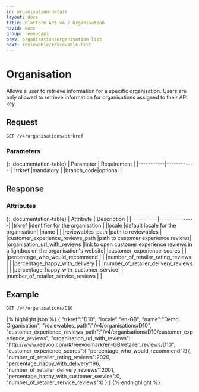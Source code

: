 ```yaml
---
id: organisation-detail
layout: docs
title: Platform API v4 / Organisation
navId: docs
group: reevooapi
prev: organisation/organisation-list
next: reviewable/reviewable-list
---
```


# Organisation
Allows a user to retrieve information for a specific organisation. Users are only allowed to
retrieve information for organisations assigned to their API key.

## **Request**

`GET /v4/organisations/:trkref`

### Parameters

{: .documentation-table}
| Parameter | Requirement |
|-----------|-------------|
|trkref     |mandatory    |
|branch_code|optional     |

## **Response**

### Attributes

{: .documentation-table}
| Attribute | Description   |
|-----------|---------------|
|trkref                                                              |identifier for the organisation    |
|locale                                                              |default locale for the organisation|
|name                                                                |                                   |
|reviewables_path                                                    |path to reviewables                |
|customer_experience_reviews_path                                    |path to customer experience reviews|
|organisation_url_with_reviews                                       |link to open customer experience reviews in a lightbox on the organisation's website|
|customer_experience_scores                                          |                                   |
|<span class="indent-1">percentage_who_would_recommend</span>        |                                   |
|<span class="indent-1">number_of_retailer_rating_reviews</span>     |                                   |
|<span class="indent-1">percentage_happy_with_delivery</span>        |                                   |
|<span class="indent-1">number_of_retailer_delivery_reviews</span>   |                                   |
|<span class="indent-1">percentage_happy_with_customer_service</span>|                                   |
|<span class="indent-1">number_of_retailer_service_reviews</span>    |                                   |

## Example

`GET /v4/organisations/D10`

{% highlight json %}
{
   "trkref":"D10",
   "locale":"en-GB",
   "name":"Demo Organisation",
   "reviewables_path":"/v4/organisations/D10",
   "customer_experience_reviews_path":"/v4/organisations/D10/customer_experience_reviews",
   "organisation_url_with_reviews": "http://www.reevoo.com/#/reevoomark/en-GB/retailer_reviews/D10",
   "customer_experience_scores":{
      "percentage_who_would_recommend":97,
      "number_of_retailer_rating_reviews":2020,
      "percentage_happy_with_delivery":96,
      "number_of_retailer_delivery_reviews":2001,
      "percentage_happy_with_customer_service":0,
      "number_of_retailer_service_reviews":0
   }
}
{% endhighlight %}

